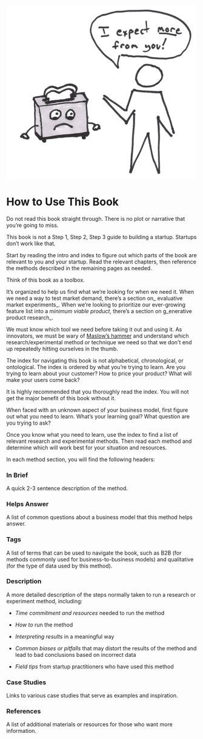 ![](/assets/illustration-disappointing-toaster.jpg)

# How to Use This Book

Do not read this book straight through. There is no plot or narrative that you’re going to miss.

This book is not a Step 1, Step 2, Step 3 guide to building a startup. Startups don’t work like that.

Start by reading the intro and index to figure out which parts of the book are relevant to you and your startup. Read the relevant chapters, then reference the methods described in the remaining pages as needed.

Think of this book as a toolbox.

It’s organized to help us find what we’re looking for when we need it. When we need a way to test market demand, there’s a section on_ evaluative market experiments_. When we’re looking to prioritize our ever-growing feature list into a _minimum viable product_, there’s a section on g_enerative product research_.

We must know which tool we need before taking it out and using it. As innovators, we must be wary of [Maslow’s hammer](https://en.wikipedia.org/wiki/Law_of_the_instrument) and understand which research/experimental method or technique we need so that we don't end up repeatedly hitting ourselves in the thumb.

The index for navigating this book is not alphabetical, chronological, or ontological. The index is ordered by what you’re trying to learn. Are you trying to learn about your customer? How to price your product? What will make your users come back?

It is highly recommended that you thoroughly read the index. You will not get the major benefit of this book without it.

When faced with an unknown aspect of your business model, first figure out what you need to learn. What’s your learning goal? What question are you trying to ask?

Once you know what you need to learn, use the index to find a list of relevant research and experimental methods. Then read each method and determine which will work best for your situation and resources.

In each method section, you will find the following headers:

### In Brief

A quick 2-3 sentence description of the method.

### Helps Answer

A list of common questions about a business model that this method helps answer.

### Tags

A list of terms that can be used to navigate the book, such as B2B \(for methods commonly used for business-to-business models\) and qualitative \(for the type of data used by this method\).

### Description

A more detailed description of the steps normally taken to run a research or experiment method, including:

* _Time commitment and resources_ needed to run the method

* _How to_ run the method

* _Interpreting results_ in a meaningful way

* _Common biases or pitfalls_ that may distort the results of the method and lead to bad conclusions based on incorrect data

* _Field tips_ from startup practitioners who have used this method

### Case Studies

Links to various case studies that serve as examples and inspiration.

### References

A list of additional materials or resources for those who want more information.

